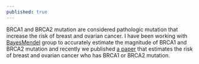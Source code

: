 ```yaml
---
published: true
---
```


BRCA1 and BRCA2 mutation are considered pathologic mutation that increase the risk of breast and ovarian cancer. I have been working with [BayesMendel](https://projects.iq.harvard.edu/bayesmendel/home) group to accurately estimate the magnitude of BRCA1 and BRCA2 mutation and recently we published [a paper](https://academic.oup.com/jncics/advance-article/doi/10.1093/jncics/pkaa029/5824305) that estimates the risk of breast and ovarian cancer who has BRCA1 or BRCA2 mutation. 
